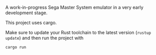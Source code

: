 A work-in-progress Sega Master System emulator in a very early development stage.

This project uses cargo.

Make sure to update your Rust toolchain to the latest version (`rustup update`) and then run the project with

```
cargo run
```
